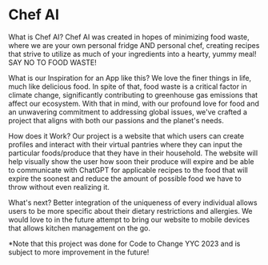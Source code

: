 # Chef AI
What is Chef AI?
Chef AI was created in hopes of minimizing food waste, where we are your own personal fridge AND personal chef, creating recipes that strive to utilize as much of your ingredients into a hearty, yummy meal!
SAY NO TO FOOD WASTE!

What is our Inspiration for an App like this?
We love the finer things in life, much like delicious food. In spite of that, food waste is a critical factor in climate change, significantly contributing to greenhouse gas emissions that affect our ecosystem. With that in mind, with our profound love for food and an unwavering commitment to addressing global issues, we've crafted a project that aligns with both our passions and the planet's needs.

How does it Work?
Our project is a website that which users can create profiles and interact with their virtual pantries where they can input the particular foods/produce that they have in their household. The website will help visually show the user how soon their produce will expire and be able to communicate with ChatGPT for applicable recipes to the food that will expire the soonest and reduce the amount of possible food we have to throw without even realizing it.

What's next?
Better integration of the uniqueness of every individual allows users to be more specific about their dietary restrictions and allergies. We would love to in the future attempt to bring our website to mobile devices that allows kitchen management on the go.

*Note that this project was done for Code to Change YYC 2023 and is subject to more improvement in the future!
